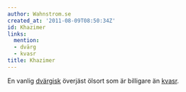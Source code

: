 ```yaml
---
author: Wahnstrom.se
created_at: '2011-08-09T08:50:34Z'
id: Khazimer
links:
  mention:
  - dvärg
  - kvasr
title: Khazimer
---
```


En vanlig [dvärgisk] överjäst ölsort som är billigare än [kvasr].

  [dvärgisk]: dvärg
  [kvasr]: kvasr